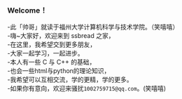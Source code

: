 ### Welcome！


-此「帅哥」就读于福州大学计算机科学与技术学院。（笑嘻嘻）<br>
-嗨~大家好，欢迎来到 ssbread 之家， <br>
-在这里，我希望交到更多朋友，<br>
-大家一起学习，一起进步。<br>
-本人有一些 C 与 C++ 的基础，<br>
-也会一些html与python的理论知识，<br>
-我希望可以互相交流，学的更精，学的更多。<br>
-如果你有意向，欢迎来骚扰`1002759715@qq.com`。(笑嘻嘻)<br>


